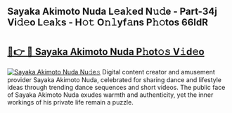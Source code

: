 ## Sayaka Akimoto Nuda L𝚎a𝚔ed N𝚞𝚍e - Part-34j Vi𝚍𝚎o L𝚎a𝚔s - H𝚘𝚝 O𝚗𝚕yf𝚊ns P𝚑𝚘tos 66IdR

# <h2><a href="http://kf77dqd.oniu.top/?m=Sayaka+Akimoto+Nuda">🔗👉 🔴 Sayaka Akimoto Nuda P𝚑ot𝚘𝚜 V𝚒d𝚎o</a></h2>

[![Sayaka Akimoto Nuda Nu𝚍e𝚜](https://i.imgur.com/0qMVB7G.gif)](http://kf77dqd.oniu.top/?m=Sayaka+Akimoto+Nuda)
Digital content creator and amusement provider Sayaka Akimoto Nuda, celebrated for sharing dance and lifestyle ideas through trending dance sequences and short videos. The public face of Sayaka Akimoto Nuda exudes warmth and authenticity, yet the inner workings of his private life remain a puzzle.  
